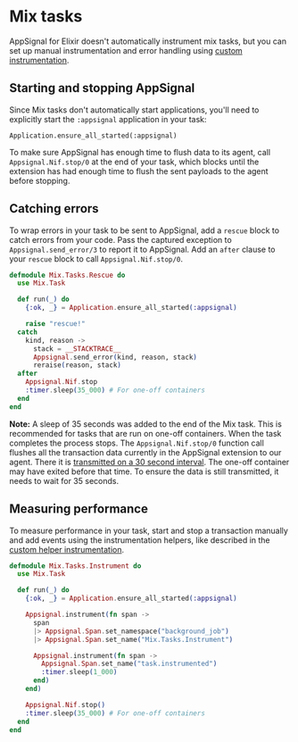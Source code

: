# Mix tasks

AppSignal for Elixir doesn't automatically instrument mix tasks, but you can set up manual instrumentation and error handling using [custom instrumentation](/elixir/instrumentation/).

## Starting and stopping AppSignal

Since Mix tasks don't automatically start applications, you'll need to explicitly start the `:appsignal` application in your task:

```
Application.ensure_all_started(:appsignal)
```

To make sure AppSignal has enough time to flush data to its agent, call `Appsignal.Nif.stop/0` at the end of your task, which blocks until the extension has had enough time to flush the sent payloads to the agent before stopping.

## Catching errors

To wrap errors in your task to be sent to AppSignal, add a `rescue` block to catch errors from your code. Pass the captured exception to `Appsignal.send_error/3` to report it to AppSignal. Add an `after` clause to your `rescue` block to call `Appsignal.Nif.stop/0`.

``` elixir
defmodule Mix.Tasks.Rescue do
  use Mix.Task

  def run(_) do
    {:ok, _} = Application.ensure_all_started(:appsignal)

    raise "rescue!"
  catch
    kind, reason ->
      stack = __STACKTRACE__
      Appsignal.send_error(kind, reason, stack)
      reraise(reason, stack)
  after
    Appsignal.Nif.stop
    :timer.sleep(35_000) # For one-off containers
  end
end
```

**Note:** A sleep of 35 seconds was added to the end of the Mix task. This is recommended for tasks that are run on one-off containers. When the task completes the process stops. The `Appsignal.Nif.stop/0` function call flushes all the transaction data currently in the AppSignal extension to our agent. There it is [transmitted on a 30 second interval](/appsignal/how-appsignal-operates.html#agent). The one-off container may have exited before that time. To ensure the data is still transmitted, it needs to wait for 35 seconds.

## Measuring performance

To measure performance in your task, start and stop a transaction manually and add events using the instrumentation helpers, like described in the [custom helper instrumentation](/elixir/instrumentation/instrumentation.html#helper-transactions).

```elixir
defmodule Mix.Tasks.Instrument do
  use Mix.Task

  def run(_) do
    {:ok, _} = Application.ensure_all_started(:appsignal)

    Appsignal.instrument(fn span ->
      span
      |> Appsignal.Span.set_namespace("background_job")
      |> Appsignal.Span.set_name("Mix.Tasks.Instrument")

      Appsignal.instrument(fn span ->
        Appsignal.Span.set_name("task.instrumented")
        :timer.sleep(1_000)
      end)
    end)

    Appsignal.Nif.stop()
    :timer.sleep(35_000) # For one-off containers
  end
end
```
